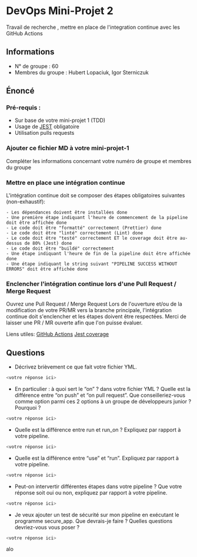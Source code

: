 # DevOps Mini-Projet 2

Travail de recherche , mettre en place de l'integration continue avec les GitHub Actions

## Informations

- N° de groupe : 60
- Membres du groupe : Hubert Lopaciuk, Igor Sterniczuk

## Énoncé

### Pré-requis :

- Sur base de votre mini-projet 1 (TDD)
- Usage de [JEST](https://jestjs.io/docs/getting-started) obligatoire
- Utilisation pulls requests

### Ajouter ce fichier MD à votre mini-projet-1

Compléter les informations concernant votre numéro de groupe et membres du groupe

### Mettre en place une intégration continue

L'intégration continue doit se composer des étapes obligatoires suivantes (non-exhaustif):

    - Les dépendances doivent être installées done
    - Une première étape indiquant l'heure de commencement de la pipeline doit être affichée done
    - Le code doit être "formatté" correctement (Prettier) done
    - Le code doit être "linté" correctement (Lint) done
    - Le code doit être "testé" correctement ET le coverage doit être au-dessus de 80% (Jest) done
    - Le code doit être "buildé" correctement
    - Une étape indiquant l'heure de fin de la pipeline doit être affichée done
    - Une étape indiquant le string suivant "PIPELINE SUCCESS WITHOUT ERRORS" doit être affichée done

### Enclencher l'intégration continue lors d'une Pull Request / Merge Request

Ouvrez une Pull Request / Merge Request
Lors de l'ouverture et/ou de la modification de votre PR/MR vers la branche principale, l'intégration continue doit s'enclencher et les étapes doivent être respectées.
Merci de laisser une PR / MR ouverte afin que l'on puisse évaluer.

Liens utiles:
[GitHub Actions](https://docs.github.com/fr/actions)
[Jest coverage](https://www.valentinog.com/blog/jest-coverage/)

## Questions

- Décrivez brièvement ce que fait votre fichier YML.

```bash
<votre réponse ici>
```

- En particulier : à quoi sert le “on” ? dans votre fichier YML ? Quelle est la différence entre “on push” et “on pull request”. Que conseilleriez-vous comme option parmi ces 2 options à un groupe de développeurs junior ? Pourquoi ?

```bash
<votre réponse ici>
```

- Quelle est la différence entre run et run_on ? Expliquez par rapport à votre pipeline.

```bash
<votre réponse ici>
```

- Quelle est la différence entre “use” et “run”. Expliquez par rapport à votre pipeline.

```bash
<votre réponse ici>
```

- Peut-on intervertir différentes étapes dans votre pipeline ? Que votre réponse soit oui ou non, expliquez par rapport à votre pipeline.

```bash
<votre réponse ici>
```

- Je veux ajouter un test de sécurité sur mon pipeline en exécutant le programme secure_app. Que devrais-je faire ? Quelles questions devriez-vous vous poser ?

```bash
<votre réponse ici>
```

alo
